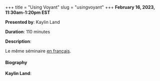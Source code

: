 +++
title = "Using Voyant"
slug = "usingvoyant"
+++
**February 16, 2023, 11:30am-1:20pm EST**

**Presented by**: Kaylin Land

**Duration**: 110 minutes

**Description**:

Le même séminaire [en français](/usingvoyantfr).

#### Biography

**Kaylin Land**:

<!-- {{< vimeo 690948795 >}} -->
<!-- <br> -->

<!-- - [Watch this session on Vimeo](https://vimeo.com/690948795) -->
